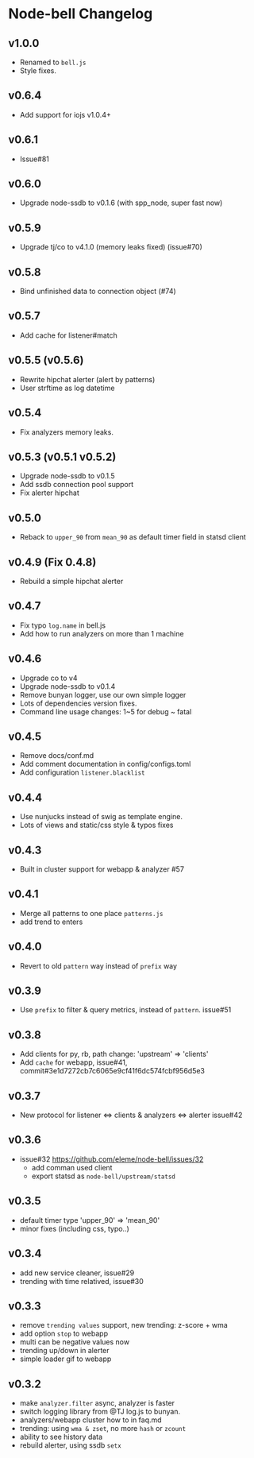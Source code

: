 Node-bell Changelog
===================

v1.0.0
------

- Renamed to `bell.js`
- Style fixes.

v0.6.4
------

- Add support for iojs v1.0.4+

v0.6.1
------

- Issue#81

v0.6.0
------

- Upgrade node-ssdb to v0.1.6 (with spp_node, super fast now)

v0.5.9
------

- Upgrade tj/co to v4.1.0 (memory leaks fixed) (issue#70)

v0.5.8
------

- Bind unfinished data to connection object (#74)

v0.5.7
------

- Add cache for listener#match

v0.5.5 (v0.5.6)
---------------

- Rewrite hipchat alerter (alert by patterns)
- User strftime as log datetime

v0.5.4
-------

- Fix analyzers memory leaks.

v0.5.3 (v0.5.1 v0.5.2)
-----------------------

- Upgrade node-ssdb to v0.1.5
- Add ssdb connection pool support
- Fix alerter hipchat

v0.5.0
------

- Reback to `upper_90` from `mean_90` as default timer field in statsd client

v0.4.9 (Fix 0.4.8)
------------------

- Rebuild a simple hipchat alerter

v0.4.7
------

- Fix typo `log.name` in bell.js
- Add how to run analyzers on more than 1 machine

v0.4.6
------

- Upgrade co to v4
- Upgrade node-ssdb to v0.1.4
- Remove bunyan logger, use our own simple logger
- Lots of dependencies version fixes.
- Command line usage changes: 1~5 for debug ~ fatal

v0.4.5
------

- Remove docs/conf.md
- Add comment documentation in config/configs.toml
- Add configuration `listener.blacklist`

v0.4.4
------

- Use nunjucks instead of swig as template engine.
- Lots of views and static/css style & typos fixes

v0.4.3
------

- Built in cluster support for webapp & analyzer #57

v0.4.1
------

- Merge all patterns to one place `patterns.js`
- add trend to enters

v0.4.0
------

- Revert to old `pattern` way instead of `prefix` way

v0.3.9
------

- Use `prefix` to filter & query metrics, instead of `pattern`. issue#51

v0.3.8
------

- Add clients for py, rb, path change: 'upstream' => 'clients'
- Add `cache` for webapp, issue#41, commit#3e1d7272cb7c6065e9cf41f6dc574fcbf956d5e3

v0.3.7
------

- New protocol for listener <=> clients & analyzers <=> alerter  issue#42

v0.3.6
-------

- issue#32 https://github.com/eleme/node-bell/issues/32
   - add comman used client
   - export statsd as `node-bell/upstream/statsd`

v0.3.5
------

- default timer type 'upper_90' => 'mean_90'
- minor fixes (including css, typo..)

v0.3.4
------

- add new service cleaner, issue#29
- trending with time relatived, issue#30

v0.3.3
------

- remove `trending values` support, new trending: z-score + wma
- add option `stop` to webapp
- multi can be negative values now
- trending up/down in alerter
- simple loader gif to webapp

v0.3.2
------

- make `analyzer.filter` async, analyzer is faster
- switch logging library from @TJ log.js to bunyan.
- analyzers/webapp cluster how to in faq.md
- trending: using `wma & zset`, no more `hash` or `zcount`
- ability to see history data
- rebuild alerter, using ssdb `setx`

